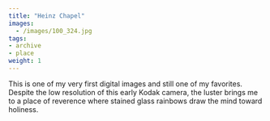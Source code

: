 ```yaml
---
title: "Heinz Chapel"
images:
  - /images/100_324.jpg
tags:
- archive
- place
weight: 1
---
```


This is one of my very first digital images and still one of my favorites. Despite the low resolution of this early Kodak camera, the luster brings me to a place of reverence where stained glass rainbows draw the mind toward holiness.
